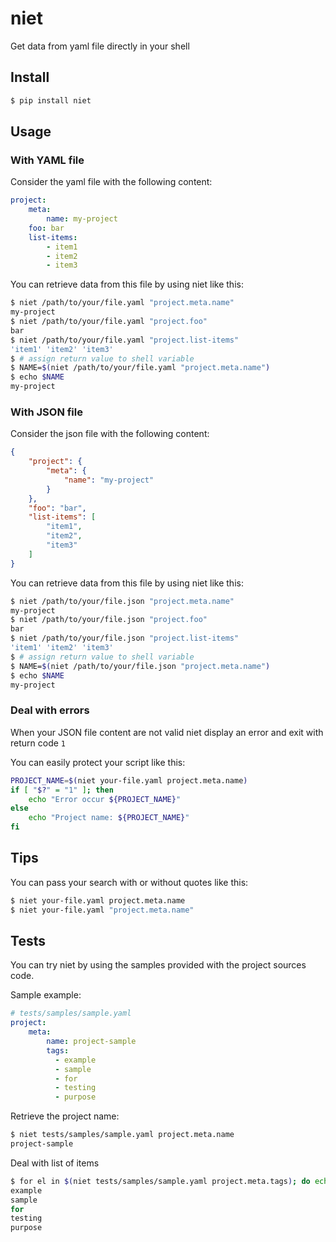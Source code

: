 # niet

Get data from yaml file directly in your shell

## Install

```sh
$ pip install niet
```

## Usage

### With YAML file

Consider the yaml file with the following content:
```yaml
project:
    meta:
        name: my-project
    foo: bar
    list-items:
        - item1
        - item2
        - item3
```

You can retrieve data from this file by using niet like this:
```sh
$ niet /path/to/your/file.yaml "project.meta.name"
my-project
$ niet /path/to/your/file.yaml "project.foo"
bar
$ niet /path/to/your/file.yaml "project.list-items"
'item1' 'item2' 'item3'
$ # assign return value to shell variable
$ NAME=$(niet /path/to/your/file.yaml "project.meta.name")
$ echo $NAME
my-project
```

### With JSON file

Consider the json file with the following content:
```json
{
    "project": {
        "meta": {
            "name": "my-project"
        }
    },
    "foo": "bar",
    "list-items": [
        "item1",
        "item2",
        "item3"
    ]
}
```

You can retrieve data from this file by using niet like this:
```sh
$ niet /path/to/your/file.json "project.meta.name"
my-project
$ niet /path/to/your/file.json "project.foo"
bar
$ niet /path/to/your/file.json "project.list-items"
'item1' 'item2' 'item3'
$ # assign return value to shell variable
$ NAME=$(niet /path/to/your/file.json "project.meta.name")
$ echo $NAME
my-project
```

### Deal with errors

When your JSON file content are not valid niet display an error and exit
with return code `1`

You can easily protect your script like this:
```sh
PROJECT_NAME=$(niet your-file.yaml project.meta.name)
if [ "$?" = "1" ]; then
    echo "Error occur ${PROJECT_NAME}"
else
    echo "Project name: ${PROJECT_NAME}"
fi
```

## Tips

You can pass your search with or without quotes like this:
```sh
$ niet your-file.yaml project.meta.name
$ niet your-file.yaml "project.meta.name"
```

## Tests

You can try niet by using the samples provided with the project sources code.

Sample example:
```yaml
# tests/samples/sample.yaml
project:
    meta:
        name: project-sample
        tags:
          - example
          - sample
          - for
          - testing
          - purpose
```

Retrieve the project name:
```sh
$ niet tests/samples/sample.yaml project.meta.name
project-sample
```

Deal with list of items
```sh
$ for el in $(niet tests/samples/sample.yaml project.meta.tags); do echo ${el}; done
example
sample
for
testing
purpose
```
